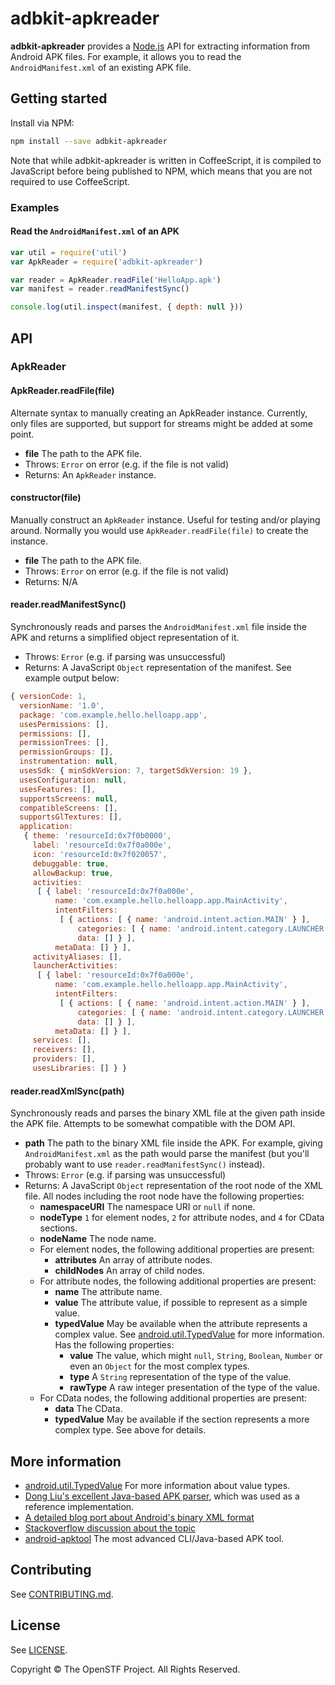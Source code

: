 # adbkit-apkreader

**adbkit-apkreader** provides a [Node.js](http://nodejs.org/) API for extracting information from Android APK files. For example, it allows you to read the `AndroidManifest.xml` of an existing APK file.

## Getting started

Install via NPM:

```bash
npm install --save adbkit-apkreader
```

Note that while adbkit-apkreader is written in CoffeeScript, it is compiled to JavaScript before being published to NPM, which means that you are not required to use CoffeeScript.

### Examples

#### Read the `AndroidManifest.xml` of an APK

```javascript
var util = require('util')
var ApkReader = require('adbkit-apkreader')

var reader = ApkReader.readFile('HelloApp.apk')
var manifest = reader.readManifestSync()

console.log(util.inspect(manifest, { depth: null }))
```

## API

### ApkReader

#### ApkReader.readFile(file)

Alternate syntax to manually creating an ApkReader instance. Currently, only files are supported, but support for streams might be added at some point.

* **file** The path to the APK file.
* Throws: `Error` on error (e.g. if the file is not valid)
* Returns: An `ApkReader` instance.

#### constructor(file)

Manually construct an `ApkReader` instance. Useful for testing and/or playing around. Normally you would use `ApkReader.readFile(file)` to create the instance.

* **file** The path to the APK file.
* Throws: `Error` on error (e.g. if the file is not valid)
* Returns: N/A

#### reader.readManifestSync()

Synchronously reads and parses the `AndroidManifest.xml` file inside the APK and returns a simplified object representation of it.

* Throws: `Error` (e.g. if parsing was unsuccessful)
* Returns: A JavaScript `Object` representation of the manifest. See example output below:

```javascript
{ versionCode: 1,
  versionName: '1.0',
  package: 'com.example.hello.helloapp.app',
  usesPermissions: [],
  permissions: [],
  permissionTrees: [],
  permissionGroups: [],
  instrumentation: null,
  usesSdk: { minSdkVersion: 7, targetSdkVersion: 19 },
  usesConfiguration: null,
  usesFeatures: [],
  supportsScreens: null,
  compatibleScreens: [],
  supportsGlTextures: [],
  application:
   { theme: 'resourceId:0x7f0b0000',
     label: 'resourceId:0x7f0a000e',
     icon: 'resourceId:0x7f020057',
     debuggable: true,
     allowBackup: true,
     activities:
      [ { label: 'resourceId:0x7f0a000e',
          name: 'com.example.hello.helloapp.app.MainActivity',
          intentFilters:
           [ { actions: [ { name: 'android.intent.action.MAIN' } ],
               categories: [ { name: 'android.intent.category.LAUNCHER' } ],
               data: [] } ],
          metaData: [] } ],
     activityAliases: [],
     launcherActivities:
      [ { label: 'resourceId:0x7f0a000e',
          name: 'com.example.hello.helloapp.app.MainActivity',
          intentFilters:
           [ { actions: [ { name: 'android.intent.action.MAIN' } ],
               categories: [ { name: 'android.intent.category.LAUNCHER' } ],
               data: [] } ],
          metaData: [] } ],
     services: [],
     receivers: [],
     providers: [],
     usesLibraries: [] } }
```

#### reader.readXmlSync(path)

Synchronously reads and parses the binary XML file at the given path inside the APK file. Attempts to be somewhat compatible with the DOM API.

* **path** The path to the binary XML file inside the APK. For example, giving `AndroidManifest.xml` as the path would parse the manifest (but you'll probably want to use `reader.readManifestSync()` instead).
* Throws: `Error` (e.g. if parsing was unsuccessful)
* Returns:  A JavaScript `Object` representation of the root node of the XML file. All nodes including the root node have the following properties:
    - **namespaceURI** The namespace URI or `null` if none.
    - **nodeType** `1` for element nodes, `2` for attribute nodes, and `4` for CData sections.
    - **nodeName** The node name.
    - For element nodes, the following additional properties are present:
        * **attributes** An array of attribute nodes.
        * **childNodes** An array of child nodes.
    - For attribute nodes, the following additional properties are present:
        * **name** The attribute name.
        * **value** The attribute value, if possible to represent as a simple value.
        * **typedValue** May be available when the attribute represents a complex value. See [android.util.TypedValue](http://developer.android.com/reference/android/util/TypedValue.html) for more information. Has the following properties:
            - **value** The value, which might `null`, `String`, `Boolean`, `Number` or even an `Object` for the most complex types.
            - **type** A `String` representation of the type of the value.
            - **rawType** A raw integer presentation of the type of the value.
    - For CData nodes, the following additional properties are present:
        * **data** The CData.
        * **typedValue** May be available if the section represents a more complex type. See above for details.

## More information

* [android.util.TypedValue](http://developer.android.com/reference/android/util/TypedValue.html) For more information about value types.
* [Dong Liu's excellent Java-based APK parser](https://github.com/xiaxiaocao/apk-parser), which was used as a reference implementation.
* [A detailed blog port about Android's binary XML format](http://justanapplication.wordpress.com/category/android/android-binary-xml/)
* [Stackoverflow discussion about the topic](http://stackoverflow.com/questions/2097813/how-to-parse-the-androidmanifest-xml-file-inside-an-apk-package)
* [android-apktool](https://code.google.com/p/android-apktool/) The most advanced CLI/Java-based APK tool.

## Contributing

See [CONTRIBUTING.md](CONTRIBUTING.md).

## License

See [LICENSE](LICENSE).

Copyright © The OpenSTF Project. All Rights Reserved.
